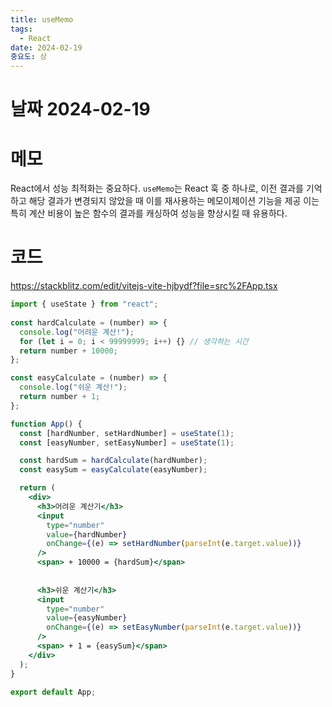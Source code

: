 ```yaml
---
title: useMemo
tags:
  - React
date: 2024-02-19
중요도: 상
---
```

# 날짜  2024-02-19

# 메모
React에서 성능 최적화는 중요하다.
`useMemo`는 React 훅 중 하나로, 이전 결과를 기억하고 해당 결과가 변경되지 않았을 때 이를 재사용하는 메모이제이션 기능을 제공 이는 특히 계산 비용이 높은 함수의 결과를 캐싱하여 성능을 향상시킬 때 유용하다.
# 코드
https://stackblitz.com/edit/vitejs-vite-hjbydf?file=src%2FApp.tsx
```jsx
import { useState } from "react";
 
const hardCalculate = (number) => {
  console.log("어려운 계산!");
  for (let i = 0; i < 99999999; i++) {} // 생각하는 시간
  return number + 10000;
};

const easyCalculate = (number) => {
  console.log("쉬운 계산!");
  return number + 1;
};

function App() {
  const [hardNumber, setHardNumber] = useState(1);
  const [easyNumber, setEasyNumber] = useState(1);

  const hardSum = hardCalculate(hardNumber);
  const easySum = easyCalculate(easyNumber);

  return (
    <div>
      <h3>어려운 계산기</h3>
      <input
        type="number"
        value={hardNumber}
        onChange={(e) => setHardNumber(parseInt(e.target.value))}
      />
      <span> + 10000 = {hardSum}</span>
      
      
      <h3>쉬운 계산기</h3>
      <input
        type="number"
        value={easyNumber}
        onChange={(e) => setEasyNumber(parseInt(e.target.value))}
      />
      <span> + 1 = {easySum}</span>
    </div>
  );
}

export default App;
```